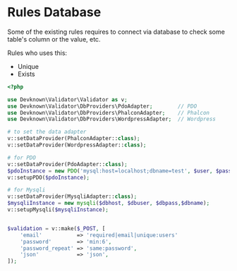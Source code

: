# Rules Database

Some of the existing rules requires to connect via database to check some table's column or the value, etc.

Rules who uses this:
- Unique
- Exists

```php
<?php

use Devknown\Validator\Validator as v;
use Devknown\Validator\DbProviders\PdoAdapter;        // PDO
use Devknown\Validator\DbProviders\PhalconAdapter;    // Phalcon
use Devknown\Validator\DbProviders\WordpressAdapter;  // Wordpress

# to set the data adapter
v::setDataProvider(PhalconAdapter::class);
v::setDataProvider(WordpressAdapter::class);

# for PDO
v::setDataProvider(PdoAdapter::class);
$pdoInstance = new PDO('mysql:host=localhost;dbname=test', $user, $pass);
v::setupPDO($pdoInstance);

# for Mysqli
v::setDataProvider(MysqliAdapter::class);
$mysqliInstance = new mysqli($dbhost, $dbuser, $dbpass,$dbname);
v::setupMysqli($mysqliInstance);


$validation = v::make($_POST, [
    'email'           => 'required|email|unique:users'
    'password'        => 'min:6',
    'password_repeat' => 'same:password',
    'json'            => 'json',
]);

```
